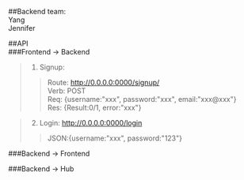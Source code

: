 ##Backend team:<br/>
Yang<br/>
Jennifer<br/>

##API<br/>
###Frontend -> Backend<br/>
>1. Signup: 
>> Route: http://0.0.0.0:0000/signup/<br/>
>> Verb: POST<br/>
>> Req: {username:"xxx", password:"xxx", email:"xxx@xxx"}<br/>
>> Res: {Result:0/1, error:"xxx"}<br/>


>2. Login: http://0.0.0.0:0000/login<br/>
>>JSON:{username:"xxx", password:"123"}<br/>

###Backend -> Frontend<br/>



###Backend -> Hub<br/>



